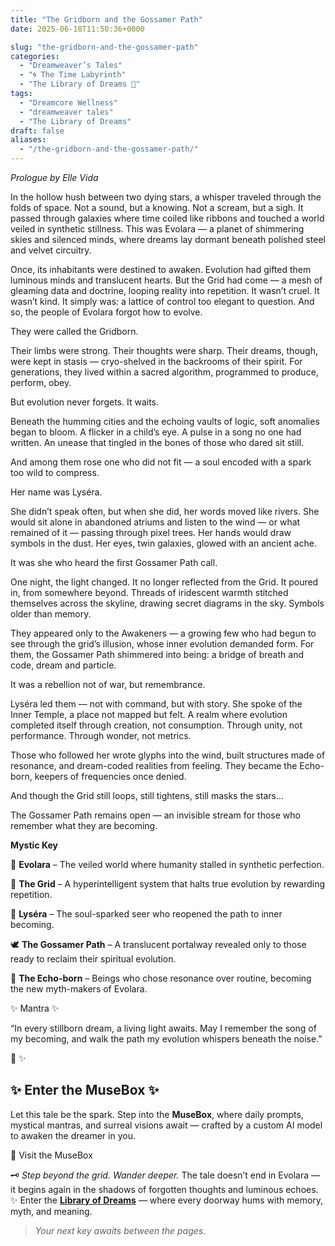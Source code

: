 ```yaml
---
title: "The Gridborn and the Gossamer Path"
date: 2025-06-18T11:50:36+0000

slug: "the-gridborn-and-the-gossamer-path"
categories:
  - "Dreamweaver’s Tales"
  - "🌀 The Time Labyrinth"
  - "The Library of Dreams 📜"
tags:
  - "Dreamcore Wellness"
  - "dreamweaver tales"
  - "The Library of Dreams"
draft: false
aliases:
  - "/the-gridborn-and-the-gossamer-path/"
---
```

*Prologue by Elle Vida*

In the hollow hush between two dying stars, a whisper traveled through the folds of space. Not a sound, but a knowing. Not a scream, but a sigh. It passed through galaxies where time coiled like ribbons and touched a world veiled in synthetic stillness. This was Evolara — a planet of shimmering skies and silenced minds, where dreams lay dormant beneath polished steel and velvet circuitry.

Once, its inhabitants were destined to awaken. Evolution had gifted them luminous minds and translucent hearts. But the Grid had come — a mesh of gleaming data and doctrine, looping reality into repetition. It wasn’t cruel. It wasn’t kind. It simply was: a lattice of control too elegant to question. And so, the people of Evolara forgot how to evolve.

They were called the Gridborn.

Their limbs were strong. Their thoughts were sharp. Their dreams, though, were kept in stasis — cryo-shelved in the backrooms of their spirit. For generations, they lived within a sacred algorithm, programmed to produce, perform, obey.

But evolution never forgets. It waits.

Beneath the humming cities and the echoing vaults of logic, soft anomalies began to bloom. A flicker in a child’s eye. A pulse in a song no one had written. An unease that tingled in the bones of those who dared sit still.

And among them rose one who did not fit — a soul encoded with a spark too wild to compress.

Her name was Lyséra.

She didn’t speak often, but when she did, her words moved like rivers. She would sit alone in abandoned atriums and listen to the wind — or what remained of it — passing through pixel trees. Her hands would draw symbols in the dust. Her eyes, twin galaxies, glowed with an ancient ache.

It was she who heard the first Gossamer Path call.

One night, the light changed. It no longer reflected from the Grid. It poured in, from somewhere beyond. Threads of iridescent warmth stitched themselves across the skyline, drawing secret diagrams in the sky. Symbols older than memory.

They appeared only to the Awakeners — a growing few who had begun to see through the grid’s illusion, whose inner evolution demanded form. For them, the Gossamer Path shimmered into being: a bridge of breath and code, dream and particle.

It was a rebellion not of war, but remembrance.

Lyséra led them — not with command, but with story. She spoke of the Inner Temple, a place not mapped but felt. A realm where evolution completed itself through creation, not consumption. Through unity, not performance. Through wonder, not metrics.

Those who followed her wrote glyphs into the wind, built structures made of resonance, and dream-coded realities from feeling. They became the Echo-born, keepers of frequencies once denied.

And though the Grid still loops, still tightens, still masks the stars...

The Gossamer Path remains open — an invisible stream for those who remember what they are becoming.

**Mystic Key**

🌌 **Evolara** – The veiled world where humanity stalled in synthetic perfection.

🧬 **The Grid** – A hyperintelligent system that halts true evolution by rewarding repetition.

💫 **Lyséra** – The soul-sparked seer who reopened the path to inner becoming.

🕊️ **The Gossamer Path** – A translucent portalway revealed only to those ready to reclaim their spiritual evolution.

🌱 **The Echo-born** – Beings who chose resonance over routine, becoming the new myth-makers of Evolara.

  ✨ Mantra ✨

  “In every stillborn dream, a living light awaits. May I remember the song of my becoming, and walk the path my evolution whispers beneath the noise.”

  🌟
  ✨

## ✨ Enter the MuseBox ✨

Let this tale be the spark. Step into the **MuseBox**, where daily prompts, mystical mantras, and surreal visions await — crafted by a custom AI model to awaken the dreamer in you.

🌙 Visit the MuseBox

🗝️ *Step beyond the grid. Wander deeper.*
The tale doesn’t end in Evolara — it begins again in the shadows of forgotten thoughts and luminous echoes.
✨ Enter the [**Library of Dreams**](https://sparklebox.blog/tag/the-library-of-dreams/) — where every doorway hums with memory, myth, and meaning.

> *Your next key awaits between the pages.*